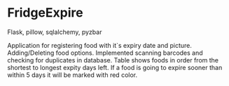 # FridgeExpire

Flask, pillow, sqlalchemy, pyzbar

Application for registering food with it`s expiry date and picture.
Adding/Deleting food options.
Implemented scanning barcodes and checking for duplicates in database.
Table shows foods in order from the shortest to longest expity days left.
If a food is going to expire sooner than within 5 days it will be marked with red color.

